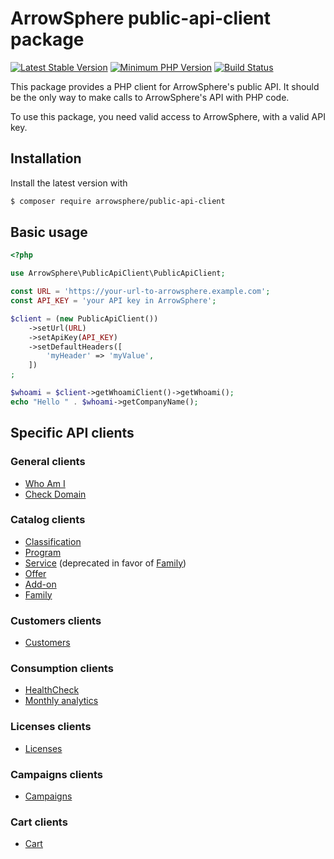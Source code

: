 # ArrowSphere public-api-client package

[![Latest Stable Version](https://img.shields.io/packagist/v/arrowsphere/public-api-client)](https://packagist.org/packages/arrowsphere/public-api-client)
[![Minimum PHP Version](https://img.shields.io/packagist/php-v/arrowsphere/public-api-client)](https://img.shields.io/packagist/php-v/arrowsphere/public-api-client)
[![Build Status](https://img.shields.io/github/workflow/status/ArrowSphere/public-api-client/CI)](https://github.com/ArrowSphere/public-api-client/actions)

This package provides a PHP client for ArrowSphere's public API.
It should be the only way to make calls to ArrowSphere's API with PHP code.

To use this package, you need valid access to ArrowSphere, with a valid API key.

## Installation

Install the latest version with

```bash
$ composer require arrowsphere/public-api-client
```

## Basic usage

```php
<?php

use ArrowSphere\PublicApiClient\PublicApiClient;

const URL = 'https://your-url-to-arrowsphere.example.com';
const API_KEY = 'your API key in ArrowSphere';

$client = (new PublicApiClient())
    ->setUrl(URL)
    ->setApiKey(API_KEY)
    ->setDefaultHeaders([
        'myHeader' => 'myValue',
    ])
;

$whoami = $client->getWhoamiClient()->getWhoami();
echo "Hello " . $whoami->getCompanyName();
```

## Specific API clients

### General clients

- [Who Am I](doc/general-whoami.md)
- [Check Domain](doc/general-checkDomain.md)

### Catalog clients

- [Classification](doc/catalog-classification.md)
- [Program](doc/catalog-program.md)
- [Service](doc/catalog-service.md) (deprecated in favor of [Family](doc/catalog-family.md))
- [Offer](doc/catalog-offer.md)
- [Add-on](doc/catalog-addon.md)
- [Family](doc/catalog-family.md)

### Customers clients

- [Customers](doc/customers.md)

### Consumption clients

- [HealthCheck](doc/consumption-healthCheck.md)
- [Monthly analytics](doc/consumption-monthlyAnalytics.md)

### Licenses clients

- [Licenses](doc/licenses.md)

### Campaigns clients

- [Campaigns](doc/campaigns.md)

### Cart clients

- [Cart](doc/cart.md)
